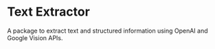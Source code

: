 # Text Extractor

A package to extract text and structured information using OpenAI and Google Vision APIs.